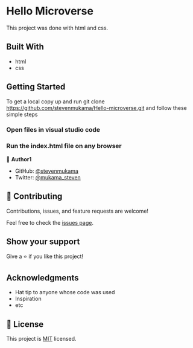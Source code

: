 # Hello Microverse

This project was done with html and css.

## Built With

- html
- css

## Getting Started

To get a local copy up and run git clone https://github.com/stevenmukama/Hello-microverse.git and follow these simple steps

### Open files in visual studio code

### Run the index.html file on any browser

👤 **Author1**

- GitHub: [@stevenmukama](https://github.com/stevenmukama)
- Twitter: [@mukama_steven](https://twitter.com/mukama_steven)

## 🤝 Contributing

Contributions, issues, and feature requests are welcome!

Feel free to check the [issues page](../../issues/).

## Show your support

Give a ⭐️ if you like this project!

## Acknowledgments

- Hat tip to anyone whose code was used
- Inspiration
- etc

## 📝 License

This project is [MIT](./MIT.md) licensed.

